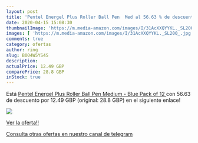 ```yaml
---
layout: post
title: 'Pentel Energel Plus Roller Ball Pen  Med al 56.63 % de descuento'
date: 2020-04-15 15:08:30
thumbnailImage: 'https://m.media-amazon.com/images/I/31AcXXQYYKL._SL200_.jpg'
images: [ 'https://m.media-amazon.com/images/I/31AcXXQYYKL._SL200_.jpg' ]
comments: true
category: ofertas
author: ring
slug: B004W5YS4S
description:
actualPrice: 12.49 GBP
comparePrice: 28.8 GBP
inStock: true
---
```


Está [Pentel Energel Plus Roller Ball Pen  Medium  - Blue  Pack of 12 ](https://www.amazon.com/dp/B004W5YS4S/?tag=redken08-20) con 56.63 de descuento por 12.49 GBP (original: 28.8 GBP) en el siguiente enlace!

[![](https://m.media-amazon.com/images/I/31AcXXQYYKL._SL200_.jpg)](https://www.amazon.com/dp/B004W5YS4S/?tag=redken08-20)

[Ver la oferta!!](https://www.amazon.com/dp/B004W5YS4S/?tag=redken08-20)

[Consulta otras ofertas en nuestro canal de telegram](https://t.me/s/ofertas25)
